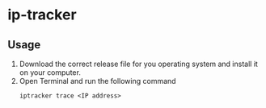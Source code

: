 # ip-tracker

## Usage
1. Download the correct release file for you operating system and install it on your computer.
2. Open Terminal and run the following command
    ```
    iptracker trace <IP address>
    ```

